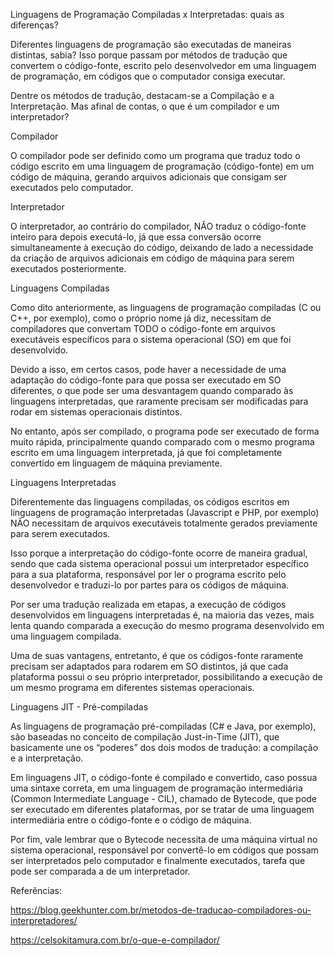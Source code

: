 Linguagens de Programação Compiladas x Interpretadas: quais as diferenças?

Diferentes linguagens de programação são executadas de maneiras distintas, sabia? Isso porque passam por métodos de tradução que convertem o código-fonte, escrito pelo desenvolvedor em uma linguagem de programação, em códigos que o computador consiga executar.

Dentre os métodos de tradução, destacam-se a Compilação e a Interpretação. Mas afinal de contas, o que é um compilador e um interpretador?

Compilador

O compilador pode ser definido como um programa que traduz todo o código escrito em uma linguagem de programação (código-fonte) em um código de máquina, gerando arquivos adicionais que consigam ser executados pelo computador.

Interpretador

O interpretador, ao contrário do compilador, NÃO traduz o código-fonte inteiro para depois executá-lo, já que essa conversão ocorre simultaneamente à execução do código, deixando de lado a necessidade da criação de arquivos adicionais em código de máquina para serem executados posteriormente.

Linguagens Compiladas

Como dito anteriormente, as linguagens de programação compiladas (C ou C++, por exemplo), como o próprio nome já diz, necessitam de compiladores que convertam TODO o código-fonte em arquivos executáveis específicos para o sistema operacional (SO) em que foi desenvolvido.

Devido a isso, em certos casos, pode haver a necessidade de uma adaptação do código-fonte para que possa ser executado em SO diferentes, o que pode ser uma desvantagem quando comparado às linguagens interpretadas, que raramente precisam ser modificadas para rodar em sistemas operacionais distintos.

No entanto, após ser compilado, o programa pode ser executado de forma muito rápida, principalmente quando comparado com o mesmo programa escrito em uma linguagem interpretada, já que foi completamente convertido em linguagem de máquina previamente.

Linguagens Interpretadas

Diferentemente das linguagens compiladas, os códigos escritos em linguagens de programação interpretadas (Javascript e PHP, por exemplo) NÃO necessitam de arquivos executáveis totalmente gerados previamente para serem executados.

Isso porque a interpretação do código-fonte ocorre de maneira gradual, sendo que cada sistema operacional possui um interpretador específico para a sua plataforma, responsável por ler o programa escrito pelo desenvolvedor e traduzi-lo por partes para os códigos de máquina.

Por ser uma tradução realizada em etapas, a execução de códigos desenvolvidos em linguagens interpretadas é, na maioria das vezes, mais lenta quando comparada a execução do mesmo programa desenvolvido em uma linguagem compilada. 

Uma de suas vantagens, entretanto, é que os códigos-fonte raramente precisam ser adaptados para rodarem em SO distintos, já que cada plataforma possui o seu próprio interpretador, possibilitando a execução de um mesmo programa em diferentes sistemas operacionais.

Linguagens JIT - Pré-compiladas

As linguagens de programação pré-compiladas (C# e Java, por exemplo), são baseadas no conceito de compilação Just-in-Time (JIT), que basicamente une os “poderes” dos dois modos de tradução: a compilação e a interpretação.

Em linguagens JIT, o código-fonte é compilado e convertido, caso possua uma sintaxe correta, em uma linguagem de programação intermediária (Common Intermediate Language - CIL), chamado de Bytecode, que pode ser executado em diferentes plataformas, por se tratar de uma linguagem intermediária entre o código-fonte e o código de máquina.

Por fim, vale lembrar que o Bytecode necessita de uma máquina virtual no sistema operacional, responsável por convertê-lo em códigos que possam ser interpretados pelo computador e finalmente executados, tarefa que pode ser comparada a de um interpretador.

Referências:

https://blog.geekhunter.com.br/metodos-de-traducao-compiladores-ou-interpretadores/

https://celsokitamura.com.br/o-que-e-compilador/
